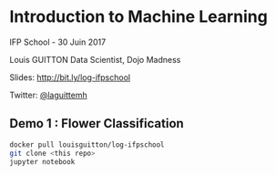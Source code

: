 # Introduction to Machine Learning
IFP School - 30 Juin 2017


Louis GUITTON
Data Scientist, Dojo Madness

Slides: http://bit.ly/log-ifpschool 

Twitter: [@laguittemh](https://twitter.com/LaGuitteMH) 

## Demo 1 : Flower Classification

```bash
docker pull louisguitton/log-ifpschool
git clone <this repo>
jupyter notebook
```